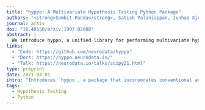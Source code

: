 ```yaml
---
title: "hyppo: A Multivariate Hypothesis Testing Python Package"
authors: "<strong>Sambit Panda</strong>, Satish Palaniappan, Junhao Xiong, Eric W. Bridgeford, Ronak Mehta, Cencheng Shen, and Joshua T. Vogelstein"
journal: arXiv
doi: "10.48550/arXiv.1907.02088"
abstract: |
  We introduce hyppo, a unified library for performing multivariate hypothesis testing, including independence, two-sample, and k-sample testing. While many multivariate independence tests have R packages available, the interfaces are inconsistent and most are not available in Python. hyppo includes many state of the art multivariate testing procedures. The package is easy-to-use and is flexible enough to enable future extensions. The documentation and all releases are available at [https://hyppo.neurodata.io/](https://hyppo.neurodata.io/).
links:
  - "Code: https://github.com/neurodata/hyppo"
  - "Docs: https://hyppo.neurodata.io/"
  - "Talk: https://neurodata.io/talks/scipy21.html"
type: preprint
date: 2021-04-01
intro: "Introduces `hyppo`, a package that incorporates conventional and novel multivariate hypothesis tests."
tags:
  - Hypothesis Testing
  - Python
---
```

